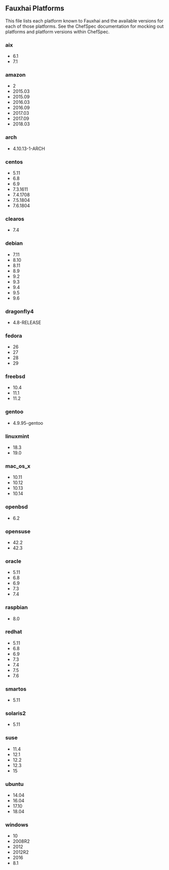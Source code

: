 ## Fauxhai Platforms

This file lists each platform known to Fauxhai and the available versions for each of those platforms. See the ChefSpec documentation for mocking out platforms and platform versions within ChefSpec.

### aix

  - 6.1
  - 7.1

### amazon

  - 2
  - 2015.03
  - 2015.09
  - 2016.03
  - 2016.09
  - 2017.03
  - 2017.09
  - 2018.03

### arch

  - 4.10.13-1-ARCH

### centos

  - 5.11
  - 6.8
  - 6.9
  - 7.3.1611
  - 7.4.1708
  - 7.5.1804
  - 7.6.1804

### clearos

  - 7.4

### debian

  - 7.11
  - 8.10
  - 8.11
  - 8.9
  - 9.2
  - 9.3
  - 9.4
  - 9.5
  - 9.6

### dragonfly4

  - 4.8-RELEASE

### fedora

  - 26
  - 27
  - 28
  - 29

### freebsd

  - 10.4
  - 11.1
  - 11.2

### gentoo

  - 4.9.95-gentoo

### linuxmint

  - 18.3
  - 19.0

### mac_os_x

  - 10.11
  - 10.12
  - 10.13
  - 10.14

### openbsd

  - 6.2

### opensuse

  - 42.2
  - 42.3

### oracle

  - 5.11
  - 6.8
  - 6.9
  - 7.3
  - 7.4

### raspbian

  - 8.0

### redhat

  - 5.11
  - 6.8
  - 6.9
  - 7.3
  - 7.4
  - 7.5
  - 7.6

### smartos

  - 5.11

### solaris2

  - 5.11

### suse

  - 11.4
  - 12.1
  - 12.2
  - 12.3
  - 15

### ubuntu

  - 14.04
  - 16.04
  - 17.10
  - 18.04

### windows

  - 10
  - 2008R2
  - 2012
  - 2012R2
  - 2016
  - 8.1
